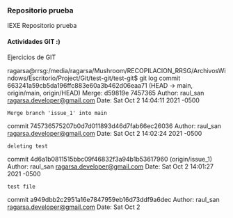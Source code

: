 
### Repositorio prueba

IEXE Repositorio prueba 

 #### Actividades GIT :)

Ejercicios de GIT

ragarsa@rrsg:/media/ragarsa/Mushroom/RECOPILACION_RRSG/ArchivosWindows/Escritorio/Project/Git/test-git/test-git$ git log
commit 663241a59cb5da196ffc883e60a3b462d06eaa71 (HEAD -> main, origin/main, origin/HEAD)
Merge: d59819e 7457365
Author: raul_san <ragarsa.developer@gmail.com>
Date:   Sat Oct 2 14:04:11 2021 -0500

    Merge branch 'issue_1' into main

commit 745736575207b0d7d011893d46d7fab66ec26036
Author: raul_san <ragarsa.developer@gmail.com>
Date:   Sat Oct 2 14:02:24 2021 -0500

    deleting test

commit 4d6a1b0811515bbc09f46832f3a94b1b53617960 (origin/issue_1)
Author: raul_san <ragarsa.developer@gmail.com>
Date:   Sat Oct 2 14:01:27 2021 -0500

    test file

commit a949dbb2c2951a16e7847959eb16d73ddf9a6dec
Author: raul_san <ragarsa.developer@gmail.com>
Date:   Sat Oct 2 
